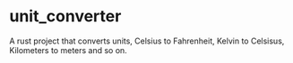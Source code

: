 # unit_converter
A rust project that converts units, Celsius to Fahrenheit, Kelvin to Celsisus, Kilometers to meters and so on.
